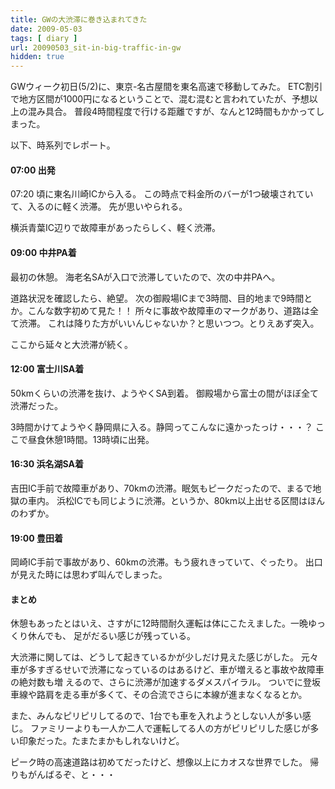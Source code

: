 ```yaml
---
title: GWの大渋滞に巻き込まれてきた
date: 2009-05-03
tags: [ diary ]
url: 20090503_sit-in-big-traffic-in-gw
hidden: true
---
```

GWウィーク初日(5/2)に、東京-名古屋間を東名高速で移動してみた。
ETC割引で地方区間が1000円になるということで、混む混むと言われていたが、予想以上の混み具合。
普段4時間程度で行ける距離ですが、なんと12時間もかかってしまった。

以下、時系列でレポート。

<h4>07:00 出発</h4>
07:20 頃に東名川崎ICから入る。
この時点で料金所のバーが1つ破壊されていて、入るのに軽く渋滞。
先が思いやられる。

横浜青葉IC辺りで故障車があったらしく、軽く渋滞。

<h4>09:00 中井PA着 </h4>
最初の休憩。
海老名SAが入口で渋滞していたので、次の中井PAへ。

道路状況を確認したら、絶望。
次の御殿場ICまで3時間、目的地まで9時間とか。こんな数字初めて見た！！
所々に事故や故障車のマークがあり、道路は全て渋滞。
これは降りた方がいいんじゃないか？と思いつつ。とりえあず突入。

ここから延々と大渋滞が続く。

<h4>12:00 富士川SA着 </h4>
50kmくらいの渋滞を抜け、ようやくSA到着。
御殿場から富士の間がほぼ全て渋滞だった。

3時間かけてようやく静岡県に入る。静岡ってこんなに遠かったっけ・・・？
ここで昼食休憩1時間。13時頃に出発。

<h4>16:30 浜名湖SA着</h4>
吉田IC手前で故障車があり、70kmの渋滞。眠気もピークだったので、まるで地獄の車内。
浜松ICでも同じように渋滞。というか、80km以上出せる区間はほんのわずか。

<h4>19:00 豊田着</h4>
岡崎IC手前で事故があり、60kmの渋滞。もう疲れきっていて、ぐったり。
出口が見えた時には思わず叫んでしまった。

<h4>まとめ</h4>
休憩もあったとはいえ、さすがに12時間耐久運転は体にこたえました。一晩ゆっくり休んでも、
足がだるい感じが残っている。

大渋滞に関しては、どうして起きているかが少しだけ見えた感じがした。
元々車が多すぎるせいで渋滞になっているのはあるけど、車が増えると事故や故障車の絶対数も増
えるので、さらに渋滞が加速するダメスパイラル。
ついでに登坂車線や路肩を走る車が多くて、その合流でさらに本線が進まなくなるとか。

また、みんなピリピリしてるので、1台でも車を入れようとしない人が多い感じ。
ファミリーよりも一人か二人で運転してる人の方がピリピリした感じが多い印象だった。たまたまかもしれないけど。

ピーク時の高速道路は初めてだったけど、想像以上にカオスな世界でした。
帰りもがんばるぞ、と・・・
